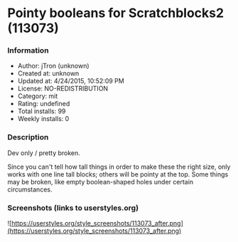 # Pointy booleans for Scratchblocks2 (113073)

### Information
- Author: jTron (unknown)
- Created at: unknown
- Updated at: 4/24/2015, 10:52:09 PM
- License: NO-REDISTRIBUTION
- Category: mit
- Rating: undefined
- Total installs: 99
- Weekly installs: 0


### Description
Dev only / pretty broken.

Since you can't tell how tall things in order to make these the right size, only works with one line tall blocks; others will be pointy at the top.
Some things may be broken, like empty boolean-shaped holes under certain circumstances.


### Screenshots (links to userstyles.org)
![https://userstyles.org/style_screenshots/113073_after.png](https://userstyles.org/style_screenshots/113073_after.png)


